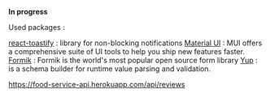 **In progress**

Used packages :

[react-toastify](https://github.com/fkhadra/react-toastify) : library for non-blocking notifications
[Material UI](https://mui.com/material-ui/getting-started/overview/) : MUI offers a comprehensive suite of UI tools to help you ship new features faster.
[Formik](https://formik.org/docs/overview) : Formik is the world's most popular open source form library
[Yup](https://github.com/jquense/yup) : is a schema builder for runtime value parsing and validation.

https://food-service-api.herokuapp.com/api/reviews
